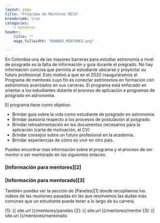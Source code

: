 ```yaml
---
layout: page
title: "Programa de Mentores RECA"
breadcrumb: true
categories:
    - mentores
header:
    title: ""
    mage_fullwidth: "BANNER_MENTORES.png"

---
```


En Colombia una de las mayores barreras para estudiar astronomía a nivel de posgrado es la falta de información y guía durante el pregrado. 
No hay información concisa que permita al estudiante ubicarse y proyectar su futuro profesional. 
Esto motivó a que en el 2020 inauguráramos el Programa de mentores cuyo fin es conectar astrónomos en
formacion con astrónomos avanzados en sus carreras. El programa está enfocado en
orientar a los estudiantes dutante el proceso de aplicación a programas de
posgrado en astronomía.

El programa tiene como objetivo:

* Brindar guía sobre la vida como estudiante de posgrado en astronomía.
* Brindar asesoría respecto a los procesos de postulación al posgrado.
* Brindar retroalimentación en los documentos necesarios para la aplicación (carta de motivación, el CV)
* Brindar consejos sobre un futuro profesional en la academia.
* Brindar experiencias de cómo es vivir en otro país.

Puedes encontrar mas información sobre el programa y el proceso de ser mentor o ser mentorado en los siguientes enlaces:
  
### **[Información para mentores][2]** 

### **[Información para mentorado][3]**


También puedes ver la sección de [Paneles][1] donde recopilamos los videos de las reuniones pasadas en las que
resolvemos las dudas más comunes que un estudiante puede tener a lo largo de su carrera. 

 [1]: {{ site.url }}/mentores/paneles
 [2]: {{ site.url }}/mentores/mentor
 [3]: {{ site.url }}/mentores/mentorado
